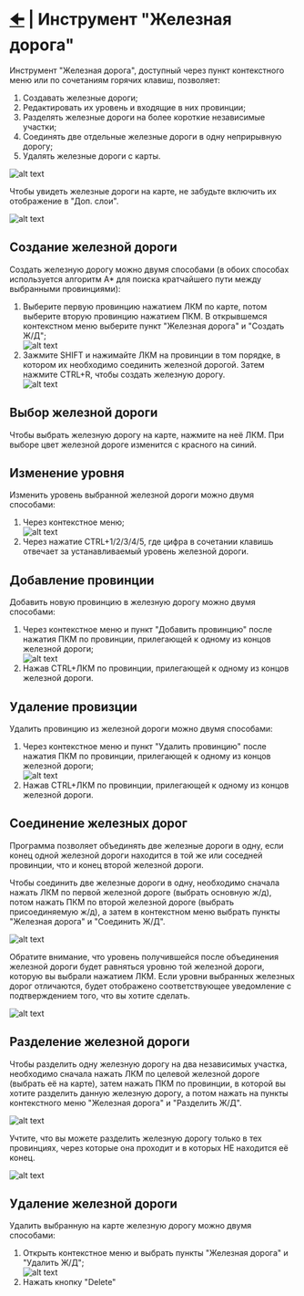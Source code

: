 # [🠈](../../lang=ru.md) | Инструмент "Железная дорога"


Инструмент "Железная дорога", доступный через пункт контекстного меню или по сочетаниям горячих клавиш, позволяет:
1. Создавать железные дороги;
2. Редактировать их уровень и входящие в них провинции;
3. Разделять железные дороги на более короткие независимые участки;
4. Соединять две отдельные железные дороги в одну неприрывную дорогу;
5. Удалять железные дороги с карты. 

![alt text](_images/1_lang=ru.jpg)
    
Чтобы увидеть железные дороги на карте, не забудьте включить их отображение в "Доп. слои".

![alt text](_images/0_lang=ru.jpg)

## Создание железной дороги
Создать железную дорогу можно двумя способами (в обоих способах используется алгоритм A* для поиска кратчайшего пути между выбранными провинциями):
1. Выберите первую провинцию нажатием ЛКМ по карте, потом выберите вторую провинцию нажатием ПКМ. В открывшемся контекстном меню выберите пункт "Железная дорога" и "Создать Ж/Д"; \
![alt text](_images/2_lang=ru.jpg)
2. Зажмите SHIFT и нажимайте ЛКМ на провинции в том порядке, в котором их необходимо соединить железной дорогой. Затем нажмите CTRL+R, чтобы создать железную дорогу. \
![alt text](_images/3_lang=ru.jpg)

## Выбор железной дороги
Чтобы выбрать железную дорогу на карте, нажмите на неё ЛКМ. При выборе цвет железной дороге изменится с красного на синий.

## Изменение уровня
Изменить уровень выбранной железной дороги можно двумя способами:
1. Через контекстное меню; \
![alt text](_images/4_lang=ru.jpg)
2. Через нажатие CTRL+1/2/3/4/5, где цифра в сочетании клавишь отвечает за устанавливаемый уровень железной дороги.

## Добавление провинции
Добавить новую провинцию в железную дорогу можно двумя способами:
1. Через контекстное меню и пункт "Добавить провинцию" после нажатия ПКМ по провинции, прилегающей к одному из концов железной дороги; \
![alt text](_images/5_lang=ru.jpg)
2. Нажав CTRL+ЛКМ по провинции, прилегающей к одному из концов железной дороги.

## Удаление провизции
Удалить провинцию из железной дороги можно двумя способами:
1. Через контекстное меню и пункт "Удалить провинцию" после нажатия ПКМ по провинции, прилегающей к одному из концов железной дороги; \
![alt text](_images/6_lang=ru.jpg)
2. Нажав CTRL+ЛКМ по провинции, прилегающей к одному из концов железной дороги.

## Соединение железных дорог
Программа позволяет объединять две железные дороги в одну, если конец одной железной дороги находится в той же или соседней провинции, что и конец второй железной дороги.

Чтобы соединить две железные дороги в одну, необходимо сначала нажать ЛКМ по первой железной дороге (выбрать основную ж/д), потом нажать ПКМ по второй железной дороге (выбрать присоединяемую ж/д), а затем в контекстном меню выбрать пункты "Железная дорога" и "Соединить Ж/Д".

![alt text](_images/7_lang=ru.jpg)

Обратите внимание, что уровень получившейся после объединения железной дороги будет равняться уровню той железной дороги, которую вы выбрали нажатием ЛКМ. Если уровни выбранных железных дорог отличаются, будет отображено соответствующее уведомление с подтверждением того, что вы хотите сделать.

![alt text](_images/8_lang=ru.jpg)

## Разделение железной дороги
Чтобы разделить одну железную дорогу на два независимых участка, необходимо сначала нажать ЛКМ по целевой железной дороге (выбрать её на карте), затем нажать ПКМ по провинции, в которой вы хотите разделить данную железную дорогу, а потом нажать на пункты контекстного меню "Железная дорога" и "Разделить Ж/Д".

![alt text](_images/9_lang=ru.jpg)

Учтите, что вы можете разделить железную дорогу только в тех провинциях, через которые она проходит и в которых НЕ находится её конец.

![alt text](_images/10_lang=ru.jpg)

## Удаление железной дороги
Удалить выбранную на карте железную дорогу можно двумя способами:
1. Открыть контекстное меню и выбрать пункты "Железная дорога" и "Удалить Ж/Д"; \
![alt text](_images/11_lang=ru.jpg)
2. Нажать кнопку "Delete"